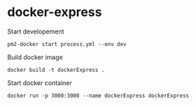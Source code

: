 # docker-express

Start developement
```
pm2-docker start process.yml --env dev
```

Build docker image
```
docker build -t dockerExpress .
```

Start docker container
```
docker run -p 3000:3000 --name dockerExpress dockerExpress
```

